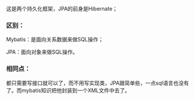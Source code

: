 这是两个持久化框架，JPA的前身是Hibernate；

### 区别：

Mybatis：是面向关系数据来做SQL操作；

JPA：面向对象来做SQL操作。

### 相同点：

都只需要写接口就可以了，而不用写实现类，JPA跟简单些，一点sql语言也没有了。而mybatis知识把他封装到一个XML文件中去了。